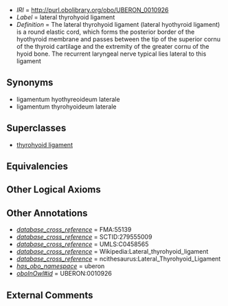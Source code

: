  * *IRI* = http://purl.obolibrary.org/obo/UBERON_0010926
 * *Label* = lateral thyrohyoid ligament
 * *Definition* = The lateral thyrohyoid ligament (lateral hyothyroid ligament) is a round elastic cord, which forms the posterior border of the hyothyroid membrane and passes between the tip of the superior cornu of the thyroid cartilage and the extremity of the greater cornu of the hyoid bone. The recurrent laryngeal nerve typical lies lateral to this ligament

## Synonyms

 * ligamentum hyothyreoideum laterale
 * ligamentum thyrohyoideum laterale

## Superclasses

 * [thyrohyoid ligament](../../UBERON/21/UBERON_0010921.md)

## Equivalencies


## Other Logical Axioms


## Other Annotations

 * *[database_cross_reference](../../ef/oboInOwl#hasDbXref.md)* = FMA:55139
 * *[database_cross_reference](../../ef/oboInOwl#hasDbXref.md)* = SCTID:279555009
 * *[database_cross_reference](../../ef/oboInOwl#hasDbXref.md)* = UMLS:C0458565
 * *[database_cross_reference](../../ef/oboInOwl#hasDbXref.md)* = Wikipedia:Lateral_thyrohyoid_ligament
 * *[database_cross_reference](../../ef/oboInOwl#hasDbXref.md)* = ncithesaurus:Lateral_Thyrohyoid_Ligament
 * *[has_obo_namespace](../../ce/oboInOwl#hasOBONamespace.md)* = uberon
 * *[oboInOwl#id](../../id/oboInOwl#id.md)* = UBERON:0010926

## External Comments

